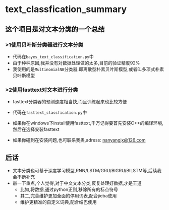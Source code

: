 # text_classfication_summary
## 这个项目是对文本分类的一个总结

### >1使用贝叶斯分类器进行文本分类

* 代码在`bayes_text_classification.py`中
* 由于种种原因,我并没有对数据处理做的太多,目前的验证精度92%
* 我使用的是`MultinomialNB`分类器,即离散型朴素贝叶斯模型,或者叫多项式朴素贝叶斯模型

### >2使用fasttext对文本进行分类

* fasttext分类器的预测速度相当快,而且训练起来也比较方便
* 代码在`fasttext_classfication.py`中
* 如果你在windows下install使用fasttext,千万记得要首先安装C++的编译环境,然后在选择安装fasttext

* 如果你碰到在安装问题,也可联系我奥,adress:  nanyangjx@126.com



## 后话

* 文本分类也可基于深度学习模型,RNN/LSTM/GRU/BIGRU/BILSTM等,后续我会不断补充
* 敲一下重点,个人觉得,对于中文文本分类,反复处理好数据,才是王道
  * 比如,将数据,通过python正则,移除所有的标点符号
  * 其二,完善维护更加全面的停用词表,配合jieba使用
  * 维护更精准的自定义词典,配合结巴使用
